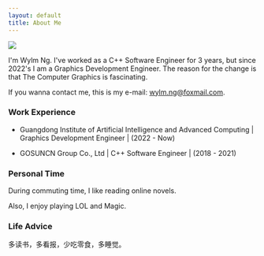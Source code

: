 ```yaml
---
layout: default
title: About Me
---
```


<img class="profile-picture" src="{{site.baseurl}}/{{site.profile-picture}}">

I'm Wylm Ng. I've worked as a C++ Software Engineer for 3 years, but since 2022's I am a Graphics Development Engineer. The reason for the change is that  The Computer Graphics is fascinating.

If you wanna contact me, this is my e-mail: wylm.ng@foxmail.com.

### Work Experience

* Guangdong Institute of Artificial Intelligence and Advanced Computing \| Graphics Development Engineer \| (2022 - Now)

* GOSUNCN Group Co., Ltd \| C++ Software Engineer \| (2018 - 2021)

### Personal Time

During commuting time, I like reading online novels.

Also, I enjoy playing LOL and Magic.

### Life Advice

多读书，多看报，少吃零食，多睡觉。










